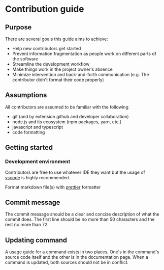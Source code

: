 # Contribution guide

## Purpose

There are several goals this guide aims to achieve:

- Help new contributors get started
- Prevent information fragmentation as people work on different parts of the software
- Streamline the development workflow
- Make things work in the project owner's absence
- Minimize intervention and back-and-forth communication (e.g. The contributor didn't format their code properly)

## Assumptions

All contributors are assumed to be familiar with the following:

- git (and by extension github and developer collaboration)
- node.js and its ecosystem (npm packages, yarn, etc.)
- javascript and typescript
- code formatting

## Getting started

### Development environment

Contributors are free to use whatever IDE they want but the usage of [vscode](https://code.visualstudio.com) is highly recommended.

Format markdown file(s) with [prettier](https://prettier.io) formatter

## Commit message

The commit message should be a clear and concise description of what the commit does.
The first line should be no more than 50 characters and the rest no more than 72.

## Updating command

A usage guide for a command exists in two places.
One's in the command's source code itself and the other is in the documentation page.
When a command is updated, both sources should not be in conflict.
